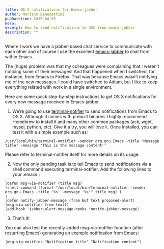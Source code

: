 ```yaml
---
title: OS X notifications for Emacs-jabber
author: Mariano Benedettini
pubDatetime: 2015-04-05
hero: 
excerpt: How to send notifications to OSX from emacs-jabber 
description: ""
---
```



Where I work we have a jabber-based chat service to communicate with each other and of course I use the excellent [emacs-jabber](http://emacs-jabber.sourceforge.net/) to chat from within Emacs.

The (huge) problem was that my colleagues were complaining that I weren’t noticing some of their messages! And that happened when I switched, for instance, from Emacs to Firefox. That was because Emacs wasn’t notifying me of the new messages. I could have switched to Adium, but I like to keep everything related with work in a single environment.

Here are some quick step-by-step instructions to get OS X notifications for every new message received in Emacs-jabber.

1) We’re going to use [terminal-notifier](https://github.com/alloy/terminal-notifier) to send notifications from Emacs to OS X. Although it comes with prebuilt binaries I highly recommend Homebrew to install it and many other common packages (ack, wget, mysql, python, etc). Give it a try, you will love it. Once installed, you can test it with a simple example such as:

`/usr/local/bin/terminal-notifier -sender org.gnu.Emacs -title 'Message title' -message 'This is the message content!'`


Please refer to terminal-notifier itself for more details on its usage.

2) Now the only pending task is to tell Emacs to send notifications via a shell command executing terminal-notifier. Add the following lines to your .emacs :

```
(defun msg-via-notifier (title msg)
(shell-command (format "/usr/local/bin/terminal-notifier -sender org.gnu.Emacs -title '%s' -message '%s'" title msg) )
)
(defun notify-jabber-message (from buf text proposed-alert)
(msg-via-notifier from text))
(add-hook 'jabber-alert-message-hooks 'notify-jabber-message)
```

3) That’s it!

You can also test the recently added msg-via-notifier function (after restarting Emacs) generating an example notification from Emacs:

`(msg-via-notifier "Notification title" "Notification content")`

